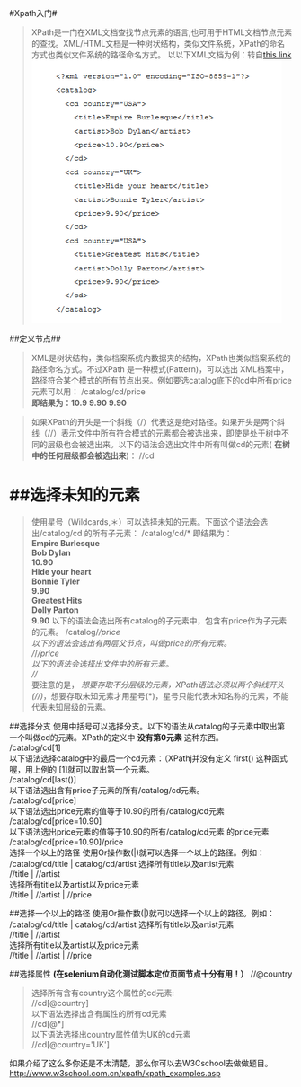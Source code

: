 #Xpath入门#
>XPath是一门在XML文档查找节点元素的语言,也可用于HTML文档节点元素的查找。XML/HTML文档是一种树状结构，类似文件系统，XPath的命名方式也类似文件系统的路径命名方式。
以以下XML文档为例：转自[this link](http://www.cnblogs.com/jianjialin/archive/2009/02/01/1382056.html)  
![example](/images/xpath.png)

##定义节点##
>XML是树状结构，类似档案系统内数据夹的结构，XPath也类似档案系统的路径命名方式。不过XPath 是一种模式(Pattern)，可以选出 XML档案中，路径符合某个模式的所有节点出来。例如要选catalog底下的cd中所有price元素可以用：  /catalog/cd/price     
 **即结果为：10.9 9.90 9.90**

>如果XPath的开头是一个斜线（/）代表这是绝对路径。如果开头是两个斜线（//）表示文件中所有符合模式的元素都会被选出来，即使是处于树中不同的层级也会被选出来。以下的语法会选出文件中所有叫做cd的元素(
**在树中的任何层级都会被选出来**)：   //cd  


##选择未知的元素 
==============
>使用星号（Wildcards,＊）可以选择未知的元素。下面这个语法会选出/catalog/cd 的所有子元素： 
>/catalog/cd/*
即结果为：   
**Empire Burlesque  
Bob Dylan  
10.90  
Hide your heart  
Bonnie Tyler  
9.90  
Greatest Hits  
Dolly Parton  
9.90**
>以下的语法会选出所有catalog的子元素中，包含有price作为子元素的元素。  /catalog/*/price    
以下的语法会选出有两层父节点，叫做price的所有元素。   
/*/*/price   
以下的语法会选择出文件中的所有元素。   
//*   
要注意的是，
_想要存取不分层级的元素，XPath语法必须以两个斜线开头(//)_，想要存取未知元素才用星号(*)，星号只能代表未知名称的元素，不能代表未知层级的元素。   


##选择分支
使用中括号可以选择分支。以下的语法从catalog的子元素中取出第一个叫做cd的元素。XPath的定义中
**没有第0元素**
这种东西。   
/catalog/cd[1]   
以下语法选择catalog中的最后一个cd元素：（XPathj并没有定义 first() 这种函式喔，用上例的 [1]就可以取出第一个元素。   
/catalog/cd[last()]   
以下语法选出含有price子元素的所有/catalog/cd元素。   
/catalog/cd[price]   
以下语法选出price元素的值等于10.90的所有/catalog/cd元素
/catalog/cd[price=10.90]   
以下语法选出price元素的值等于10.90的所有/catalog/cd元素 的price元素 
 /catalog/cd[price=10.90]/price   
选择一个以上的路径 
使用Or操作数(|)就可以选择一个以上的路径。例如：  
/catalog/cd/title | catalog/cd/artist
选择所有title以及artist元素   
//title | //artist   
选择所有title以及artist以及price元素   
//title | //artist | //price


##选择一个以上的路径
使用Or操作数(|)就可以选择一个以上的路径。例如：  
/catalog/cd/title | catalog/cd/artist
 选择所有title以及artist元素  
//title | //artist  
选择所有title以及artist以及price元素  
//title | //artist | //price


##选择属性 
**(在selenium自动化测试脚本定位页面节点十分有用！）** 
//@country
         
>选择所有含有country这个属性的cd元素:  
//cd[@country]  
以下语法选择出含有属性的所有cd元素  
//cd[@*]   
以下语法选择出country属性值为UK的cd元素   
//cd[@country='UK']

如果介绍了这么多你还是不太清楚，那么你可以去W3Cschool去做做题目。
http://www.w3school.com.cn/xpath/xpath_examples.asp



